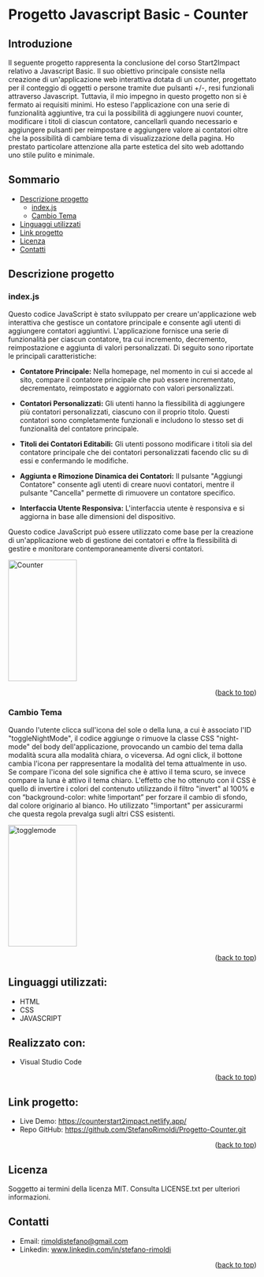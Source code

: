 # Progetto Javascript Basic - Counter
<a name="readme-top"></a>
## Introduzione
Il seguente progetto rappresenta la conclusione del corso Start2Impact relativo a Javascript Basic. Il suo obiettivo principale consiste nella creazione di un'applicazione web interattiva dotata di un counter, progettato per il conteggio di oggetti o persone tramite due pulsanti +/-, resi funzionali attraverso Javascript. 
Tuttavia, il mio impegno in questo progetto non si è fermato ai requisiti minimi. Ho esteso l'applicazione con una serie di funzionalità aggiuntive, tra cui la possibilità di aggiungere nuovi counter, modificare i titoli di ciascun contatore, cancellarli quando necessario e aggiungere pulsanti per reimpostare e aggiungere valore ai contatori oltre che la possibilità di cambiare tema di visualizzazione della pagina. Ho prestato particolare attenzione alla parte estetica del sito web adottando uno stile pulito e minimale.

## Sommario

- [Descrizione progetto](#descrizione-progetto)
  - [index.js](#indexjs)
  - [Cambio Tema](#cambio-tema)
- [Linguaggi utilizzati](#linguaggi-utilizzati)
- [Link progetto](#link-progetto)
- [Licenza](#licenza)
- [Contatti](#contatti)

## Descrizione progetto
### index.js

Questo codice JavaScript è stato sviluppato per creare un'applicazione web interattiva che gestisce un contatore principale e consente agli utenti di aggiungere contatori aggiuntivi. L'applicazione fornisce una serie di funzionalità per ciascun contatore, tra cui incremento, decremento, reimpostazione e aggiunta di valori personalizzati. Di seguito sono riportate le principali caratteristiche:

- **Contatore Principale:** Nella homepage, nel momento in cui si accede al sito, compare il contatore principale che può essere incrementato, decrementato, reimpostato e aggiornato con valori personalizzati.

- **Contatori Personalizzati:** Gli utenti hanno la flessibilità di aggiungere più contatori personalizzati, ciascuno con il proprio titolo. Questi contatori sono completamente funzionali e includono lo stesso set di funzionalità del contatore principale.

- **Titoli dei Contatori Editabili:** Gli utenti possono modificare i titoli sia del contatore principale che dei contatori personalizzati facendo clic su di essi e confermando le modifiche.

- **Aggiunta e Rimozione Dinamica dei Contatori:** Il pulsante "Aggiungi Contatore" consente agli utenti di creare nuovi contatori, mentre il pulsante "Cancella" permette di rimuovere un contatore specifico.

- **Interfaccia Utente Responsiva:** L'interfaccia utente è responsiva e si aggiorna in base alle dimensioni del dispositivo.

Questo codice JavaScript può essere utilizzato come base per la creazione di un'applicazione web di gestione dei contatori e offre la flessibilità di gestire e monitorare contemporaneamente diversi contatori.

<a href="https://ibb.co/K5Cx2G5"><img src="https://i.ibb.co/NFw293F/Counter.gif" alt="Counter" border="0" width="139px" height="246px"></a>
<p align="right">(<a href="#readme-top">back to top</a>)</p>

### Cambio Tema

Quando l'utente clicca sull'icona del sole o della luna, a cui è associato l'ID "toggleNightMode", il codice aggiunge o rimuove la classe CSS "night-mode" del body dell'applicazione, provocando un cambio del tema dalla modalità scura alla modalità chiara, o viceversa.
Ad ogni click, il bottone cambia l'icona per rappresentare la modalità del tema attualmente in uso. Se compare l'icona del sole significa che è attivo il tema scuro, se invece compare la luna è attivo il tema chiaro.
L'effetto che ho ottenuto con il CSS è quello di invertire i colori del contenuto utilizzando il filtro "invert" al 100% e con “background-color: white !important” per forzare il cambio di sfondo, dal colore originario al bianco. 
Ho utilizzato "!important" per assicurarmi che questa regola prevalga sugli altri CSS esistenti. 

<a href="https://ibb.co/7v1ZpWf"><img src="https://i.ibb.co/JnsGp71/togglemode.gif" alt="togglemode" border="0" width="139px" height="246px"></a>
<p align="right">(<a href="#readme-top">back to top</a>)</p>


## Linguaggi utilizzati:
- HTML
- CSS
- JAVASCRIPT

## Realizzato con:
- Visual Studio Code
<p align="right">(<a href="#readme-top">back to top</a>)</p>

## Link progetto:
- Live Demo: https://counterstart2impact.netlify.app/
- Repo GitHub: https://github.com/StefanoRimoldi/Progetto-Counter.git
<p align="right">(<a href="#readme-top">back to top</a>)</p>

## Licenza
Soggetto ai termini della licenza MIT. Consulta LICENSE.txt per ulteriori informazioni.

## Contatti
- Email: rimoldistefano@gmail.com
- Linkedin: www.linkedin.com/in/stefano-rimoldi

<p align="right">(<a href="#readme-top">back to top</a>)</p>

